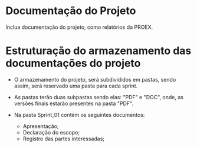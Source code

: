 # Documentação do Projeto

Inclua documentação do projeto, como relatórios da PROEX.

# Estruturação do armazenamento das documentações do projeto 

* O armazenamento do projeto, será subdivididos em pastas, sendo assim, será reservado uma pasta para cada sprint.
* As pastas terão duas subpastas sendo elas: "PDF" e "DOC", onde, as versões finais estarão presentes na pasta "PDF".

* Na pasta Sprint_01 contém os seguintes documentos: 
  * Apresentação;
  * Declaração do escopo; 
  * Registro das partes interessadas;

